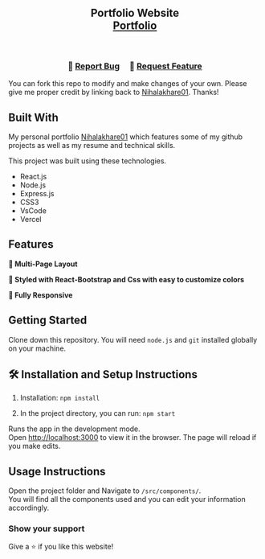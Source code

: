 <h2 align="center">
  Portfolio Website<br/>
  <a href="https://319q0366-3000.asse.devtunnels.ms/" target="_blank">Portfolio</a>
</h2>
<div align="center">
  <!-- <img alt="Demo" src="./Images/readme-img1.png" /> -->
</div>

<br/>

<h3 align="center">
    🔹
    <a href="https://github.com/Nihalakhare01/Portfolio/issues">Report Bug</a> &nbsp; &nbsp;
    🔹
    <a href="https://github.com/Nihalakhare01/Portfolio/issues">Request Feature</a>
</h3>

<!-- ## TL;DR -->

You can fork this repo to modify and make changes of your own. Please give me proper credit by linking back to [Nihalakhare01](https://github.com/Nihalakhare01/PortFolio). Thanks!

## Built With

My personal portfolio <a href="" target="_blank">Nihalakhare01</a> which features some of my github projects as well as my resume and technical skills.<br/>

This project was built using these technologies.

- React.js
- Node.js
- Express.js
- CSS3
- VsCode
- Vercel

## Features

**📖 Multi-Page Layout**

**🎨 Styled with React-Bootstrap and Css with easy to customize colors**

**📱 Fully Responsive**

## Getting Started

Clone down this repository. You will need `node.js` and `git` installed globally on your machine.

## 🛠 Installation and Setup Instructions

1. Installation: `npm install`

2. In the project directory, you can run: `npm start`

Runs the app in the development mode.\
Open [http://localhost:3000](http://localhost:3000) to view it in the browser.
The page will reload if you make edits.

## Usage Instructions

Open the project folder and Navigate to `/src/components/`. <br/>
You will find all the components used and you can edit your information accordingly.

### Show your support

Give a ⭐ if you like this website!

